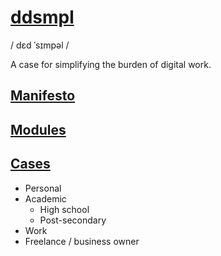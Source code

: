 # [ddsmpl](https://calebjolliffe.co/wip)
/ dɛd ˈsɪmpəl /

A case for simplifying the burden of digital work.

## [Manifesto]()

## [Modules]()

## [Cases]()

- Personal
- Academic
	- High school
	- Post-secondary
- Work
- Freelance / business owner
